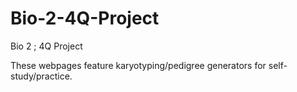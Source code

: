 # Bio-2-4Q-Project
Bio 2 ; 4Q Project

These webpages feature karyotyping/pedigree generators for self-study/practice.

